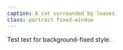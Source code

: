 ```yaml
---
caption: A cat surrounded by leaves.
class: portrait fixed-window
---
```


Test text for background-fixed style.

